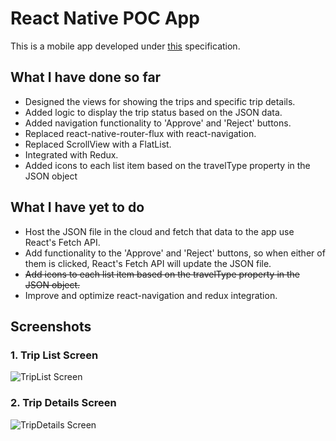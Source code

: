 # React Native POC App
This is a mobile app developed under [this](https://docs.google.com/document/d/1E0Y4EtSRlbWhMoG9Zn_a5HABDDpb6bmPBBdSIEX25FE/edit#heading=h.6soffpkr7f45) specification.

## What I have done so far
* Designed the views for showing the trips and specific trip details.
* Added logic to display the trip status based on the JSON data.
* Added navigation functionality to 'Approve' and 'Reject' buttons.
* Replaced react-native-router-flux with react-navigation.
* Replaced ScrollView with a FlatList.
* Integrated with Redux.
* Added icons to each list item based on the travelType property in the JSON object

## What I have yet to do
* Host the JSON file in the cloud and fetch that data to the app use React's Fetch API.
* Add functionality to the 'Approve' and 'Reject' buttons, so when either of them is clicked, React's Fetch API will update the JSON file.
* ~~Add icons to each list item based on the travelType property in the JSON object.~~
* Improve and optimize react-navigation and redux integration.

## Screenshots

### 1. Trip List Screen
![TripList Screen](https://preview.ibb.co/b9jCvF/Screenshot_1499585760.png)

### 2. Trip Details Screen
![TripDetails Screen](https://preview.ibb.co/gGk2vF/Screenshot_1499585764.png)
